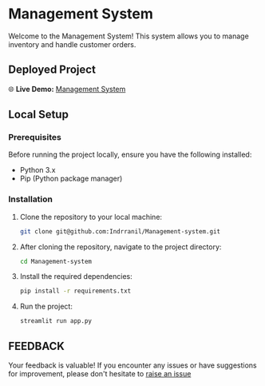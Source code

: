 # Management System

Welcome to the Management System! This system allows you to manage inventory and handle customer orders.

## Deployed Project

🌐 **Live Demo:** [Management System](https://management-system.streamlit.app/)

## Local Setup

### Prerequisites

Before running the project locally, ensure you have the following installed:

- Python 3.x
- Pip (Python package manager)

### Installation

1. Clone the repository to your local machine:

   ```bash
   git clone git@github.com:Indrranil/Management-system.git

2. After cloning the repository, navigate to the project directory:

   ```bash
   cd Management-system

3. Install the required dependencies:

   ```bash
   pip install -r requirements.txt

4. Run the project:

   ```bash
   streamlit run app.py
   ```  

## FEEDBACK
Your feedback is valuable! If you encounter any issues or have suggestions for improvement, please don't hesitate to [raise an issue](https://github.com/Indrranil/Management-system/issues)



